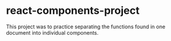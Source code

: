 # react-components-project

This project was to practice separating the functions found in one document into individual components. 
